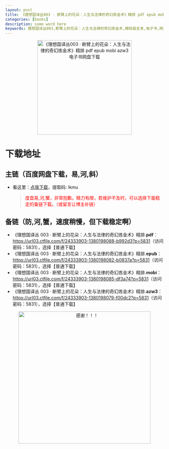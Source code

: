 ```yaml
---
layout: post
title: 《理想国译丛003 · 断臂上的花朵：人生与法律的奇幻炼金术》精排 pdf epub mobi azw3 电子书网盘下载
categories: [books]
description: some word here
keywords: 理想国译丛003,断臂上的花朵：人生与法律的奇幻炼金术,精校版全本,电子书,网盘下载
---
```


<div align="center"><img src="https://qweree.cn/wp-content/uploads/2024/10/li-xiang-guo-003-tuya.jpg" alt="《理想国译丛003 · 断臂上的花朵：人生与法律的奇幻炼金术》精排 pdf epub mobi azw3 电子书网盘下载" width="300px" height="auto"></div>

# 下载地址

## 主链（百度网盘下载，易,河,斜）

- 看这里：[点我下载](https://pan.baidu.com/s/1iMXUbSbtZQZjDcqDmnWUyw?pwd=lkmu)，提取码: lkmu

  > <p style="color:red" >度盘易,河,蟹，非常抱歉。精力有限，若维护不及时，可以选择下面稳定的备链下载。（或留言让博主补链）</p>

## 备链（防,河,蟹，速度稍慢，但下载稳定啊）

- 《理想国译丛 003 · 断臂上的花朵：人生与法律的奇幻炼金术》精排.**pdf**：<https://url03.ctfile.com/f/24333903-1380198088-b992d3?p=5831>（访问密码：5831），选择【普通下载】
- 《理想国译丛 003 · 断臂上的花朵：人生与法律的奇幻炼金术》精排.**epub**：<https://url03.ctfile.com/f/24333903-1380198082-b0837a?p=5831>（访问密码：5831），选择【普通下载】
- 《理想国译丛 003 · 断臂上的花朵：人生与法律的奇幻炼金术》精排.**mobi**：<https://url03.ctfile.com/f/24333903-1380198085-df3a74?p=5831>（访问密码：5831），选择【普通下载】
- 《理想国译丛 003 · 断臂上的花朵：人生与法律的奇幻炼金术》精排.**azw3**：<https://url03.ctfile.com/f/24333903-1380198079-f00dc2?p=5831>（访问密码：5831），选择【普通下载】

<div align="center"><img src="https://pic.imgdb.cn/item/661246bf68eb935713c7f81c.gif" alt="感谢！！！" width="420px" height="auto"/></div>
